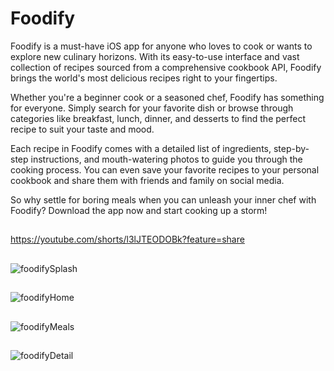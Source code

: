 # Foodify

Foodify is a must-have iOS app for anyone who loves to cook or wants to explore new culinary horizons. With its easy-to-use interface and vast collection of recipes sourced from a comprehensive cookbook API, Foodify brings the world's most delicious recipes right to your fingertips.

Whether you're a beginner cook or a seasoned chef, Foodify has something for everyone. Simply search for your favorite dish or browse through categories like breakfast, lunch, dinner, and desserts to find the perfect recipe to suit your taste and mood.

Each recipe in Foodify comes with a detailed list of ingredients, step-by-step instructions, and mouth-watering photos to guide you through the cooking process. You can even save your favorite recipes to your personal cookbook and share them with friends and family on social media.

So why settle for boring meals when you can unleash your inner chef with Foodify? Download the app now and start cooking up a storm!

##
https://youtube.com/shorts/l3lJTEODOBk?feature=share

##
![foodifySplash](https://github.com/AzizKizgin/Foodify/assets/65086568/66dffb9b-e25c-4ed4-a4c7-0624399dff47)

## 
![foodifyHome](https://github.com/AzizKizgin/Foodify/assets/65086568/65d2eb9d-6657-42a6-a7ea-728aae2855de)

##
![foodifyMeals](https://github.com/AzizKizgin/Foodify/assets/65086568/7a6a0c2f-2848-4edd-8683-59f607d1f9ec)

##
![foodifyDetail](https://github.com/AzizKizgin/Foodify/assets/65086568/9660d65e-66f1-4733-877d-e5cb59c04243)








